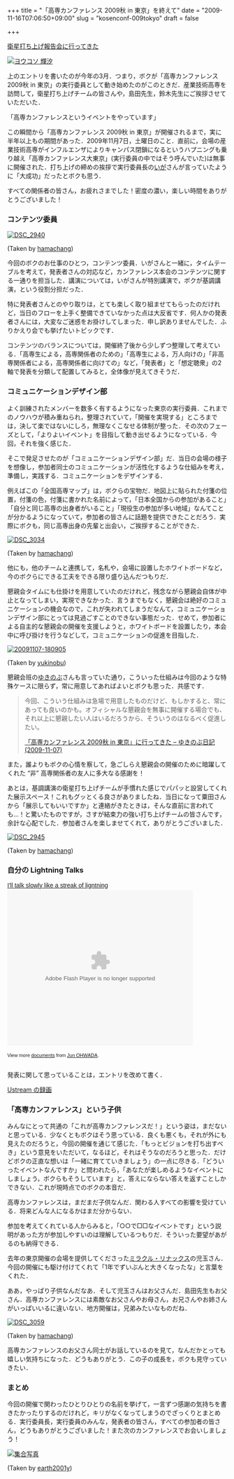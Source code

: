 +++
title = "「高専カンファレンス 2009秋 in 東京」を終えて"
date = "2009-11-16T07:06:50+09:00"
slug = "kosenconf-009tokyo"
draft = false

+++

<p><a href="http://june29.jp/2009/03/10/kouku-kousen-satellite-1/" title="衛星打ち上げ報告会に行ってきた">衛星打ち上げ報告会に行ってきた</a></p>
<p><a href="http://www.flickr.com/photos/june29/3337252089/" title="ヨウコソ 輝汐 by june29, on Flickr"><img src="http://farm4.static.flickr.com/3593/3337252089_38f5d0e520.jpg" alt="ヨウコソ 輝汐" /></a></p>
<p>上のエントリを書いたのが今年の3月．つまり，ボクが「高専カンファレンス 2009秋 in 東京」の実行委員として動き始めたのがこのときだ．産業技術高専を訪問して，衛星打ち上げチームの皆さんや，島田先生，鈴木先生にご挨拶させていただいた．</p>
<p>「高専カンファレンスというイベントをやっています」</p>
<p>この瞬間から「高専カンファレンス 2009秋 in 東京」が開催されるまで，実に半年以上もの期間があった．2009年11月7日，土曜日のこと．直前に，会場の産業技術高専がインフルエンザによりキャンパス閉鎖になるというハプニングも乗り越え「高専カンファレンス大東京」(実行委員の中ではそう呼んでいた)は無事に開催された．打ち上げの締めの挨拶で実行委員長の<a href="http://igarashikuniaki.net/tdiary/" title="igaiga diary">いが</a>さんが言っていたように「大成功」だったとボクも思う．</p>
<p>すべての関係者の皆さん，お疲れさまでした！密度の濃い，楽しい時間をありがとうございました！</p>
<h3>コンテンツ委員</h3>
<p><a href="http://www.flickr.com/photos/hmsk/4085508828/" title="DSC_2940 by hamachang, on Flickr"><img src="http://farm3.static.flickr.com/2623/4085508828_ab05764f3f.jpg" alt="DSC_2940" /></a></p>
<p class="photo-caption">(Taken by <a href="http://www.flickr.com/photos/hmsk/" title="Flickr: hamachang's Photostream">hamachang</a>)</p>
<p>今回のボクのお仕事のひとつ，コンテンツ委員．いがさんと一緒に，タイムテーブルを考えて，発表者さんの対応など，カンファレンス本会のコンテンツに関する一通りを担当した．講演については，いがさんが特別講演で，ボクが基調講演，という役割分担だった．</p>
<p>特に発表者さんとのやり取りは，とても楽しく取り組ませてもらったのだけれど，当日のフローを上手く整備できていなかった点は大反省です．何人かの発表者さんには，大変なご迷惑をお掛けしてしまった．申し訳ありませんでした．ふりかえり会でも挙げたいトピックです．</p>
<p>コンテンツのバランスについては，開催終了後から少しずつ整理して考えている．「高専生による，高専関係者のための」「高専生による，万人向けの」「非高専関係者による，高専関係者に向けての」など，「発表者」と「想定聴衆」の2軸で発表を分類して配置してみると，全体像が見えてきそうだ．</p>
<h3>コミュニケーションデザイン部</h3>
<p>よく訓練されたメンバーを数多く有するようになった東京の実行委員．これまでのノウハウが積み重ねられ，整理されていて，「開催を実現する」ところまでは，決して楽ではないにしろ，無理なくこなせる体制が整った．その次のフェーズとして，「よりよいイベント」を目指して動き出せるようになっている．今回，それを強く感じた．</p>
<p>そこで発足させたのが「コミュニケーションデザイン部」だ．当日の会場の様子を想像し，参加者同士のコミュニケーションが活性化するような仕組みを考え，準備し，実践する．コミュニケーションをデザインする．</p>
<p>例えばこの「全国高専マップ」は，ボクらの宝物だ．地図上に貼られた付箋の位置，付箋の色，付箋に書かれた名前によって，「日本全国からの参加があること」「自分と同じ高専の出身者がいること」「現役生の参加が多い地域」なんてことが分かるようになっていて，参加者の皆さんに話題を提供できたことだろう．実際にボクも，同じ高専出身の先輩と出会い，ご挨拶することができた．</p>
<p><a href="http://www.flickr.com/photos/hmsk/4085518678/" title="DSC_3034 by hamachang, on Flickr"><img src="http://farm4.static.flickr.com/3512/4085518678_7c02bec494.jpg" alt="DSC_3034" /></a></p>
<p class="photo-caption">(Taken by <a href="http://www.flickr.com/photos/hmsk/" title="Flickr: hamachang's Photostream">hamachang</a>)</p>
<p>他にも，他のチームと連携して，名札や，会場に設置したホワイトボードなど，今のボクらにできる工夫をできる限り盛り込んだつもりだ．</p>
<p>懇親会タイムにも仕掛けを用意していたのだけれど，残念ながら懇親会自体が中止となってしまい，実現できなかった．言うまでもなく，懇親会は絶好のコミュニケーションの機会なので，これが失われてしまうだなんて，コミュニケーションデザイン部にとっては見過ごすことのできない事態だった．せめて，参加者による自主的な懇親会の開催を支援しようと，ホワイトボードを設置したり，本会中に呼び掛けを行うなどして，コミュニケーションの促進を目指した．</p>
<p><a href="http://www.flickr.com/photos/yukinobu__/4085636248/" title="20091107-180905 by ゆきのぶ, on Flickr"><img src="http://farm3.static.flickr.com/2511/4085636248_71d4f2185b.jpg" alt="20091107-180905" /></a></p>
<p class="photo-caption">(Taken by <a href="http://www.flickr.com/photos/yukinobu__/" title="Flickr: ゆきのぶ's Photostream">yukinobu</a>)</p>
<p>懇親会班の<a href="http://www.yukinobu.jp/tdiary/" title="ゆきのぶ日記">ゆきのぶ</a>さんも言っていた通り，こういった仕組みは今回のような特殊ケースに限らず，常に用意してあればよいとボクも思った．共感です．</p>
<blockquote><p>
今回、こういう仕組みは急場で用意したものだけど、もしかすると、常にあっても良いのかも。オフィシャルな懇親会を無事に開催する場合でも、それ以上に懇親したい人はいるだろうから、そういうのはなるべく促進したい。</p>
<p><a class="quote" href="http://www.yukinobu.jp/tdiary/?date=20091107#p01" title="「高専カンファレンス 2009秋 in 東京」に行ってきた - ゆきのぶ日記(2009-11-07)">「高専カンファレンス 2009秋 in 東京」に行ってきた &#8211; ゆきのぶ日記(2009-11-07)</a>
</p></blockquote>
<p>また，誰よりもボクの心情を察して，急ごしらえ懇親会の開催のために暗躍してくれた &#8220;非&#8221; 高専関係者の友人に多大なる感謝を！</p>
<p>あとは，基調講演の衛星打ち上げチームが手慣れた感じでパパッと設営してくれた展示スペース！これもグッとくる良さがありましたね．当日になって粟田さんから「展示してもいいですか」と連絡がきたときは，そんな直前に言われても…！と驚いたものですが，さすが結束力の強い打ち上げチームの皆さんです，余計な心配でした．参加者さんを楽しませてくれて，ありがとうございました．</p>
<p><a href="http://www.flickr.com/photos/hmsk/4085509594/" title="DSC_2945 by hamachang, on Flickr"><img src="http://farm3.static.flickr.com/2693/4085509594_8dfe7ea0e2.jpg" alt="DSC_2945" /></a></p>
<p class="photo-caption">(Taken by <a href="http://www.flickr.com/photos/hmsk/" title="Flickr: hamachang's Photostream">hamachang</a>)</p>
<h3>自分の Lightning Talks</h3>
<div style="width:425px;text-align:left" id="__ss_2449054"><a style="font:14px Helvetica,Arial,Sans-serif;display:block;margin:12px 0 3px 0;text-decoration:underline;" href="http://www.slideshare.net/june29/ill-talk-slowly-like-a-streak-of-ligntning" title="I&#39;ll talk slowly like a streak of ligntning">I&#39;ll talk slowly like a streak of ligntning</a><object style="margin:0px" width="425" height="355"><param name="movie" value="http://static.slidesharecdn.com/swf/ssplayer2.swf?doc=ltslowly-091108042404-phpapp02&#038;stripped_title=ill-talk-slowly-like-a-streak-of-ligntning" /><param name="allowFullScreen" value="true"/><param name="allowScriptAccess" value="always"/><embed src="http://static.slidesharecdn.com/swf/ssplayer2.swf?doc=ltslowly-091108042404-phpapp02&#038;stripped_title=ill-talk-slowly-like-a-streak-of-ligntning" type="application/x-shockwave-flash" allowscriptaccess="always" allowfullscreen="true" width="425" height="355"></embed></object></p>
<div style="font-size:11px;font-family:tahoma,arial;height:26px;padding-top:2px;">View more <a style="text-decoration:underline;" href="http://www.slideshare.net/">documents</a> from <a style="text-decoration:underline;" href="http://www.slideshare.net/june29">Jun OHWADA</a>.</div>
</div>
<p>発表に関して思っていることは，エントリを改めて書く．</p>
<p><a href="http://www.ustream.tv/recorded/2508394" title="Lightning Talks #1 (june29), 高専カンファレンス 2009秋 in 東京 kosenconf on USTREAM. Conference">Ustream の録画</a></p>
<h3>「高専カンファレンス」という子供</h3>
<p>みんなにとって共通の「これが高専カンファレンスだ！」という姿は，まだないと思っている．少なくともボクはそう思っている．良くも悪くも，それが外にも見えたのだろうと，今回の開催を通じて感じた．「もっとビジョンを打ち出すべき」という意見をいただいて，なるほど，それはそうなのだろうと思った．だけどボクの正直な想いは「一緒に育てていきましょう」の一点に尽きる．「どういったイベントなんですか」と問われたら，「あなたが楽しめるようなイベントにしましょう，ボクらもそうしています」と，答えにならない答えを返すことしかできない．これが現時点でのボクの本音だ．</p>
<p>高専カンファレンスは，まだまだ子供なんだ．関わる人すべての影響を受けている．将来どんな人になるかはまだ分からない．</p>
<p>参加を考えてくれている人からみると，「○○で□□なイベントです」という説明があった方が参加しやすいのは理解しているつもりだ．そういった要望があがるのも納得できる．</p>
<p>去年の東京開催の会場を提供してくださった<a href="http://www.miraclelinux.com/" title="MIRACLE LINUX CORPORATION - ミラクル・リナックス">ミラクル・リナックス</a>の児玉さん．今回の開催にも駆け付けてくれて「1年でずいぶんと大きくなったな」と言葉をくれた．</p>
<p>ああ，やっぱり子供なんだなあ．そして児玉さんはお父さんだ．島田先生もお父さん．高専カンファレンスには素敵なお父さんやお母さん，お兄さんやお姉さんがいっぱいいるに違いない．地方開催は，兄弟みたいなものだね．</p>
<p><a href="http://www.flickr.com/photos/hmsk/4085520978/" title="DSC_3059 by hamachang, on Flickr"><img src="http://farm3.static.flickr.com/2536/4085520978_16a0ebaedb.jpg" alt="DSC_3059" /></a></p>
<p class="photo-caption">(Taken by <a href="http://www.flickr.com/photos/hmsk/" title="Flickr: hamachang's Photostream">hamachang</a>)</p>
<p>高専カンファレンスのお父さん同士がお話しているのを見て，なんだかとっても嬉しい気持ちになった．どうもありがとう．この子の成長を，ボクも見守っていきたい．</p>
<h3>まとめ</h3>
<p>今回の開催で関わったひとりひとりの名前を挙げて，一言ずつ感謝の気持ちを書きたかったりするのだけれど，キリがなくなってしまうのでざっくりとまとめる．実行委員長，実行委員のみんな，発表者の皆さん，すべての参加者の皆さん，どうもありがとうございました！また次のカンファレンスでお会いしましょう！</p>
<p><a href="http://www.flickr.com/photos/earth2001y/4084745871/" title="集合写真"><img src="http://farm3.static.flickr.com/2520/4084745871_89ae34e7c9.jpg" alt="集合写真"/></a></p>
<p class="photo-caption">(Taken by <a href="http://www.flickr.com/photos/earth2001y/" title="Flickr: earth2001y's Photostream">earth2001y</a>)</p>
